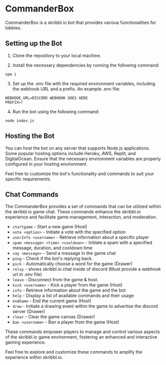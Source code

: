 # CommanderBox

CommanderBox is a skribbl.io bot that provides various functionalities for lobbies.

## Setting up the Bot

1. Clone the repository to your local machine.

2. Install the necessary dependencies by running the following command:

```shell 
npm i
```

3. Set up the .env file with the required environment variables, including the webhook URL and a prefix. An example .env file:

```
WEBHOOK_URL=DISCORD WEBHOOK GOES HERE
PREFIX=!
```

4. Run the bot using the following command:

```shell
node index.js
```


## Hosting the Bot

You can host the bot on any server that supports Node.js applications. Some popular hosting options include Heroku, AWS, Replit, and DigitalOcean. Ensure that the necessary environment variables are properly configured in your hosting environment.

Feel free to customize the bot's functionality and commands to suit your specific requirements.


## Chat Commands

The CommanderBox provides a set of commands that can be utilized within the skribbl.io game chat. These commands enhance the skribbl.io experience and facilitate game management, interaction, and moderation.

- `startgame` - Start a new game (Host)
- `vote <option>` - Initiate a vote with the specified option
- `userInfo <username>` - Retrieve information about a specific player
- `spam <message> <time> <cooldown>` - Initiate a spam with a specified message, duration, and cooldown time
- `say <message>` - Send a message in the game chat
- `ping` - Check if the bot's replying back.
- `pick` - Automatically choose a word for the game (Drawer)
- `relay` - shows skribbl.io chat inside of discord (Must provide a webhook url in .env file)
- `leave` - Disconnect from the game & host.
- `kick <username>` - Kick a player from the game (Host)
- `info` - Retrieve information about the game and the bot
- `help` - Display a list of available commands and their usage
- `endGame` - End the current game (Host)
- `draw` - Initiate a drawing event within the game to advertise the discord server (Drawer)
- `clear` - Clear the game canvas (Drawer)
- `ban <username>` - Ban a player from the game (Host)

These commands empower players to manage and control various aspects of the skribbl.io game environment, fostering an enhanced and interactive gaming experience.

Feel free to explore and customize these commands to amplify the experience within skribbl.io.
